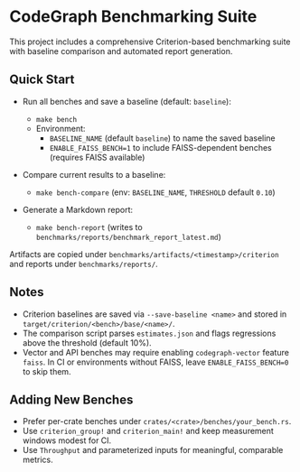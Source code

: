 # CodeGraph Benchmarking Suite

This project includes a comprehensive Criterion-based benchmarking suite with baseline comparison and automated report generation.

## Quick Start

- Run all benches and save a baseline (default: `baseline`):
  - `make bench`
  - Environment:
    - `BASELINE_NAME` (default `baseline`) to name the saved baseline
    - `ENABLE_FAISS_BENCH=1` to include FAISS-dependent benches (requires FAISS available)

- Compare current results to a baseline:
  - `make bench-compare` (env: `BASELINE_NAME`, `THRESHOLD` default `0.10`)

- Generate a Markdown report:
  - `make bench-report` (writes to `benchmarks/reports/benchmark_report_latest.md`)

Artifacts are copied under `benchmarks/artifacts/<timestamp>/criterion` and reports under `benchmarks/reports/`.

## Notes

- Criterion baselines are saved via `--save-baseline <name>` and stored in `target/criterion/<bench>/base/<name>/`.
- The comparison script parses `estimates.json` and flags regressions above the threshold (default 10%).
- Vector and API benches may require enabling `codegraph-vector` feature `faiss`. In CI or environments without FAISS, leave `ENABLE_FAISS_BENCH=0` to skip them.

## Adding New Benches

- Prefer per-crate benches under `crates/<crate>/benches/your_bench.rs`.
- Use `criterion_group!` and `criterion_main!` and keep measurement windows modest for CI.
- Use `Throughput` and parameterized inputs for meaningful, comparable metrics.

